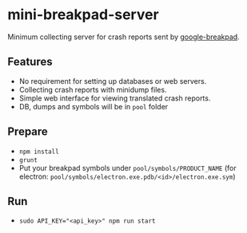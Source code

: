# mini-breakpad-server

Minimum collecting server for crash reports sent by
[google-breakpad](https://code.google.com/p/google-breakpad/).


## Features

* No requirement for setting up databases or web servers.
* Collecting crash reports with minidump files.
* Simple web interface for viewing translated crash reports.
* DB, dumps and symbols will be in `pool` folder

## Prepare
* `npm install`
* `grunt`
* Put your breakpad symbols under `pool/symbols/PRODUCT_NAME` (for electron: `pool/symbols/electron.exe.pdb/<id>/electron.exe.sym`)

## Run
* `sudo API_KEY="<api_key>" npm run start`